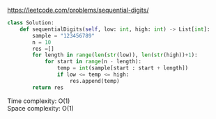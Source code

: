 <https://leetcode.com/problems/sequential-digits/>
```python
class Solution:
    def sequentialDigits(self, low: int, high: int) -> List[int]:
        sample = "123456789"
        n = 10
        res =[]
        for length in range(len(str(low)), len(str(high))+1):
            for start in range(n - length):
                temp = int(sample[start : start + length])
                if low <= temp <= high:
                    res.append(temp)                    
        return res
```
Time complexity: O(1)  
Space complexity: O(1)
